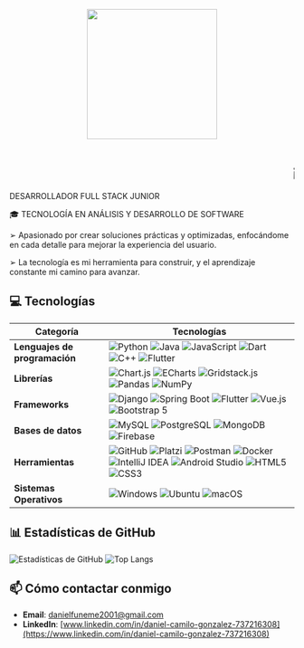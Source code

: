 <p align="center">
  <img src="https://miro.medium.com/max/2048/1*OohqW5DGh9CQS4hLY5FXzA.png" height="230"/>
</p>

<p align="center">
  <h1 align="center">
    <marquee behavior="scroll" direction="left">¡Hola! 👋 Soy Daniel Gonzalez</marquee>
  </h1>
</p>

 DESARROLLADOR FULL STACK JUNIOR

🎓 TECNOLOGÍA EN ANÁLISIS Y DESARROLLO DE SOFTWARE

➢ Apasionado por crear soluciones prácticas y optimizadas, enfocándome en cada detalle para mejorar la experiencia del usuario.

➢ La tecnología es mi herramienta para construir, y el aprendizaje constante mi camino para avanzar.

## 💻 Tecnologías

| **Categoría**                | **Tecnologías**                                                                                                                                                                                                                                                                                                                                                                                                                 |
|------------------------------|-----------------------------------------------------------------------------------------------------------------------------------------------------------------------------------------------------------------------------------------------------------------------------------------------------------------------------------------------------------------------------------------------------------------------------------|
| **Lenguajes de programación**| ![Python](https://img.shields.io/badge/Python-3776AB?style=flat&logo=python&logoColor=ffffff) ![Java](https://img.shields.io/badge/Java-007396?style=flat&logo=java&logoColor=ffffff) ![JavaScript](https://img.shields.io/badge/JavaScript-F7DF1E?style=flat&logo=javascript&logoColor=000000) ![Dart](https://img.shields.io/badge/Dart-00BFFF?style=flat&logo=dart&logoColor=ffffff) ![C++](https://img.shields.io/badge/C++-00599C?style=flat&logo=cplusplus&logoColor=ffffff) ![Flutter](https://img.shields.io/badge/Flutter-02569B?style=flat&logo=flutter&logoColor=white) |
| **Librerías**                | ![Chart.js](https://img.shields.io/badge/Chart.js-F5753D?style=flat&logo=chartdotjs&logoColor=white) ![ECharts](https://img.shields.io/badge/ECharts-2F4554?style=flat&logo=echarts&logoColor=white) ![Gridstack.js](https://img.shields.io/badge/Gridstack.js-7F9B60?style=flat&logo=gridstack&logoColor=white) ![Pandas](https://img.shields.io/badge/Pandas-150458?style=flat&logo=pandas&logoColor=white) ![NumPy](https://img.shields.io/badge/NumPy-013243?style=flat&logo=numpy&logoColor=white)|
| **Frameworks**               | ![Django](https://img.shields.io/badge/Django-092E20?style=flat&logo=django&logoColor=white) ![Spring Boot](https://img.shields.io/badge/Spring%20Boot-6DB33F?style=flat&logo=spring&logoColor=white) ![Flutter](https://img.shields.io/badge/Flutter-02569B?style=flat&logo=flutter&logoColor=white) ![Vue.js](https://img.shields.io/badge/Vue.js-35495E?style=flat&logo=vue.js&logoColor=4FC08D) ![Bootstrap 5](https://img.shields.io/badge/Bootstrap-563D7C?style=flat&logo=bootstrap&logoColor=white) |
| **Bases de datos**           | ![MySQL](https://img.shields.io/badge/MySQL-4479A1?style=flat&logo=mysql&logoColor=white) ![PostgreSQL](https://img.shields.io/badge/PostgreSQL-4169E1?style=flat&logo=postgresql&logoColor=white) ![MongoDB](https://img.shields.io/badge/MongoDB-47A248?style=flat&logo=mongodb&logoColor=white) ![Firebase](https://img.shields.io/badge/Firebase-FFCA28?style=flat&logo=firebase&logoColor=white) |
| **Herramientas**             | ![GitHub](https://img.shields.io/badge/GitHub-181717?style=flat&logo=github&logoColor=white) ![Platzi](https://img.shields.io/badge/Platzi-4A154B?style=flat&logo=platzi&logoColor=white) ![Postman](https://img.shields.io/badge/Postman-FF6C37?style=flat&logo=postman&logoColor=white) ![Docker](https://img.shields.io/badge/Docker-2496ED?style=flat&logo=docker&logoColor=white) ![IntelliJ IDEA](https://img.shields.io/badge/IntelliJ%20IDEA-000000?style=flat&logo=intellijidea&logoColor=white) ![Android Studio](https://img.shields.io/badge/Android%20Studio-3DDC84?style=flat&logo=androidstudio&logoColor=white) ![HTML5](https://img.shields.io/badge/HTML5-E34F26?style=flat&logo=html5&logoColor=ffffff) ![CSS3](https://img.shields.io/badge/CSS3-1572B6?style=flat&logo=css3&logoColor=ffffff) |
| **Sistemas Operativos**      | ![Windows](https://img.shields.io/badge/Windows-0078D6?style=flat&logo=windows&logoColor=ffffff) ![Ubuntu](https://img.shields.io/badge/Ubuntu-E95420?style=flat&logo=ubuntu&logoColor=ffffff) ![macOS](https://img.shields.io/badge/macOS-000000?style=flat&logo=apple&logoColor=ffffff) |
  
## 📊 Estadísticas de GitHub

![Estadísticas de GitHub](https://github-readme-stats.vercel.app/api?username=Dan2001afk&show_icons=true&hide_border=true&theme=gruvbox)
![Top Langs](https://github-readme-stats.vercel.app/api/top-langs/?username=Dan2001afk&layout=compact&theme=gruvbox)

## 📫 Cómo contactar conmigo

- **Email**: [danielfuneme2001@gmail.com](mailto:danielfuneme2001@gmail.com)
- **LinkedIn**: [www.linkedin.com/in/daniel-camilo-gonzalez-737216308](https://www.linkedin.com/in/daniel-camilo-gonzalez-737216308)
